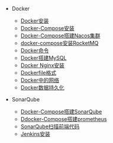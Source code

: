 + Docker
  - [Docker安装](docker/docker安装.md)
  - [Docker-Compose安装](docker/docker-compose的安装.md)
  - [Docker-Compose搭建Nacos集群](docker/docker-compose搭建nacos集群.md)
  - [docker-compose安装RocketMQ](docker/docker-compose安装RocketMQ.md)
  - [Docker命令](docker/docker命令.md)
  - [Docker搭建MySQL](docker/docker搭建MySQL.md)
  - [Docker Nginx安装](docker/docker_nginx安装.md)
  - [Dockerfile格式](docker/dockerfile格式.md)
  - [Docker中的网络](docker/docker中的网络.md)
  - [Docker数据持久化](docker/docker数据持久化.md)

+ SonarQube
  - [Docker-Compose搭建SonarQube](docker/docker-compose搭建SonarQube.md)
  - [Ddocker-Compose搭建prometheus](docker/docker-compose搭建prometheus.md)
  - [SonarQube扫描前端代码](docker/SonarQube扫描前端代码.md)
  - [Jenkins安装](soft/jenkins安装.md)

  
